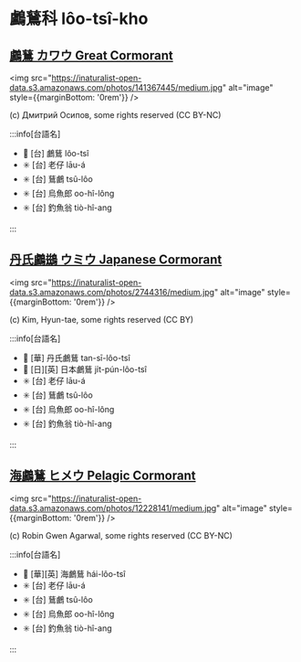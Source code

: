 # 鸕鶿科 lôo-tsî-kho

## [鸕鶿 カワウ Great Cormorant](https://ebird.org/species/grecor)

<img src="https://inaturalist-open-data.s3.amazonaws.com/photos/141367445/medium.jpg" alt="image" style={{marginBottom: '0rem'}} />

<p className="image-caption">
(c) Дмитрий Осипов, some rights reserved (CC BY-NC)
</p>

:::info[台語名]

- 🎯 [台] 鸕鶿 lôo-tsî
- ✳️ [台] 老仔 lāu-á
- ✳️ [台] 鶿鸕 tsû-lôo
- ✳️ [台] 烏魚郎 oo-hî-lông
- ✳️ [台] 釣魚翁 tiò-hî-ang

:::

## [丹氏鸕鷀 ウミウ Japanese Cormorant](https://ebird.org/species/japcor1)

<img src="https://inaturalist-open-data.s3.amazonaws.com/photos/2744316/medium.jpg" alt="image" style={{marginBottom: '0rem'}} />

<p className="image-caption">
(c) Kim, Hyun-tae, some rights reserved (CC BY)
</p>

:::info[台語名]

- 🎯 [華] 丹氏鸕鶿 tan-sī-lôo-tsî
- 🎯 [日][英] 日本鸕鶿 ji̍t-pún-lôo-tsî
- ✳️ [台] 老仔 lāu-á
- ✳️ [台] 鶿鸕 tsû-lôo
- ✳️ [台] 烏魚郎 oo-hî-lông
- ✳️ [台] 釣魚翁 tiò-hî-ang

:::

## [海鸕鶿 ヒメウ Pelagic Cormorant](https://ebird.org/species/pelcor)

<img src="https://inaturalist-open-data.s3.amazonaws.com/photos/12228141/medium.jpg" alt="image" style={{marginBottom: '0rem'}} />

<p className="image-caption">
(c) Robin Gwen Agarwal, some rights reserved (CC BY-NC)
</p>

:::info[台語名]

- 🎯 [華][英] 海鸕鶿 hái-lôo-tsî
- ✳️ [台] 老仔 lāu-á
- ✳️ [台] 鶿鸕 tsû-lôo
- ✳️ [台] 烏魚郎 oo-hî-lông
- ✳️ [台] 釣魚翁 tiò-hî-ang

:::
